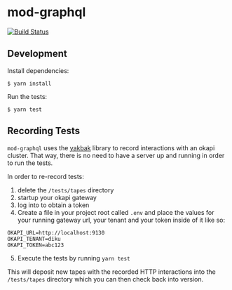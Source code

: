 # mod-graphql

[![Build Status](https://travis-ci.org/skomorokh/mod-graphql.svg?branch=master)](https://travis-ci.org/skomorokh/mod-graphql)

## Development

Install dependencies:

```
$ yarn install
```

Run the tests:

```
$ yarn test
```

## Recording Tests

`mod-graphql` uses the [yakbak][1] library to record interactions with
an okapi cluster. That way, there is no need to have a server up and
running in order to run the tests.

In order to re-record tests:

1. delete the `/tests/tapes` directory
2. startup your okapi gateway
3. log into to obtain a token
4. Create a file in your project root called `.env` and place the
values for your running gateway url, your tenant and your token inside
of it like so:

``` shell
OKAPI_URL=http://localhost:9130
OKAPI_TENANT=diku
OKAPI_TOKEN=abc123
```

5. Execute the tests by running `yarn test`

This will deposit new tapes with the recorded HTTP interactions into
the `/tests/tapes` directory which you can then check back into version.

[1]: https://github.com/flickr/yakbak
